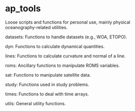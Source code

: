 ap_tools
========

Loose scripts and functions for personal use, mainly physical oceanography-related utilities.

datasets: Functions to handle datasets (e.g., WOA, ETOPO).

dyn:      Functions to calculate dynamical quantities.

lines:    Functions to calculate curvature and normal of a line.

roms:     Ancillary functions to manipulate ROMS variables.

sat:      Functions to manipulate satellite data.

study:    Functions used in study problems.

times:    Functions to deal with time arrays.

utils:    General utility functions.

